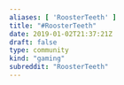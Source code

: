 ```yaml
---
aliases: [ 'RoosterTeeth' ]
title: "#RoosterTeeth"
date: 2019-01-02T21:37:21Z
draft: false
type: community
kind: "gaming"
subreddit: "RoosterTeeth"
---
```

